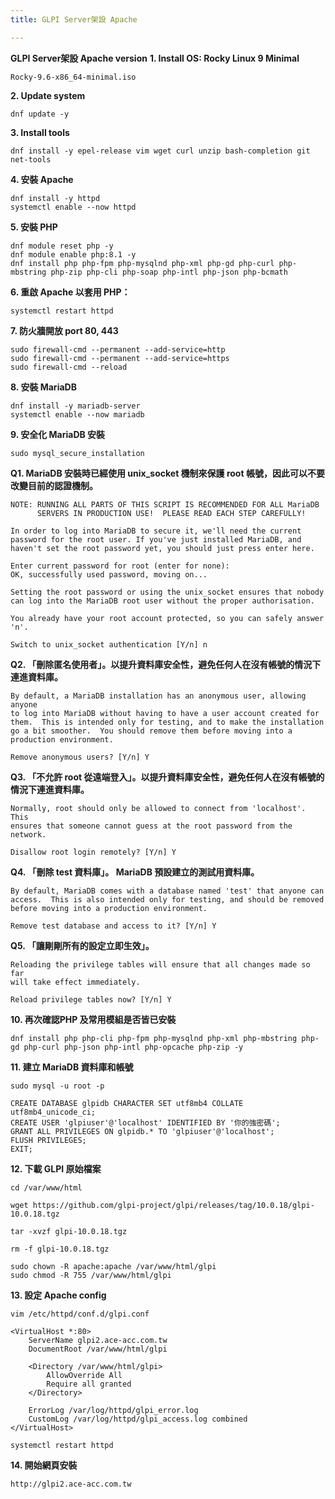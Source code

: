 ```yaml
---
title: GLPI Server架設 Apache

---
```


**GLPI Server架設 Apache version**
**1. Install OS: Rocky Linux 9 Minimal**
```
Rocky-9.6-x86_64-minimal.iso
```
**2. Update system**
```
dnf update -y
```
**3. Install tools**
```
dnf install -y epel-release vim wget curl unzip bash-completion git net-tools
```
**4. 安裝 Apache**
```
dnf install -y httpd
systemctl enable --now httpd
```
**5. 安裝 PHP**
```
dnf module reset php -y
dnf module enable php:8.1 -y
dnf install php php-fpm php-mysqlnd php-xml php-gd php-curl php-mbstring php-zip php-cli php-soap php-intl php-json php-bcmath
```
**6. 重啟 Apache 以套用 PHP：**
```
systemctl restart httpd
```
**7. 防火牆開放 port 80, 443**
```
sudo firewall-cmd --permanent --add-service=http
sudo firewall-cmd --permanent --add-service=https
sudo firewall-cmd --reload
```
**8. 安裝 MariaDB**
```
dnf install -y mariadb-server
systemctl enable --now mariadb
```
**9. 安全化 MariaDB 安裝**
```
sudo mysql_secure_installation
```
**Q1. MariaDB 安裝時已經使用 unix_socket 機制來保護 root 帳號，因此可以不要改變目前的認證機制。**
```
NOTE: RUNNING ALL PARTS OF THIS SCRIPT IS RECOMMENDED FOR ALL MariaDB
      SERVERS IN PRODUCTION USE!  PLEASE READ EACH STEP CAREFULLY!

In order to log into MariaDB to secure it, we'll need the current
password for the root user. If you've just installed MariaDB, and
haven't set the root password yet, you should just press enter here.

Enter current password for root (enter for none):
OK, successfully used password, moving on...

Setting the root password or using the unix_socket ensures that nobody
can log into the MariaDB root user without the proper authorisation.

You already have your root account protected, so you can safely answer 'n'.

Switch to unix_socket authentication [Y/n] n
```
**Q2. 「刪除匿名使用者」。以提升資料庫安全性，避免任何人在沒有帳號的情況下連進資料庫。**
```
By default, a MariaDB installation has an anonymous user, allowing anyone
to log into MariaDB without having to have a user account created for
them.  This is intended only for testing, and to make the installation
go a bit smoother.  You should remove them before moving into a
production environment.

Remove anonymous users? [Y/n] Y
```
**Q3. 「不允許 root 從遠端登入」。以提升資料庫安全性，避免任何人在沒有帳號的情況下連進資料庫。**
```
Normally, root should only be allowed to connect from 'localhost'.  This
ensures that someone cannot guess at the root password from the network.

Disallow root login remotely? [Y/n] Y
```
**Q4. 「刪除 test 資料庫」。 MariaDB 預設建立的測試用資料庫。**
```
By default, MariaDB comes with a database named 'test' that anyone can
access.  This is also intended only for testing, and should be removed
before moving into a production environment.

Remove test database and access to it? [Y/n] Y
```
**Q5. 「讓剛剛所有的設定立即生效」。**
```
Reloading the privilege tables will ensure that all changes made so far
will take effect immediately.

Reload privilege tables now? [Y/n] Y
```
**10. 再次確認PHP 及常用模組是否皆已安裝**
```
dnf install php php-cli php-fpm php-mysqlnd php-xml php-mbstring php-gd php-curl php-json php-intl php-opcache php-zip -y
```
**11. 建立 MariaDB 資料庫和帳號**
```
sudo mysql -u root -p
```
```
CREATE DATABASE glpidb CHARACTER SET utf8mb4 COLLATE utf8mb4_unicode_ci;
CREATE USER 'glpiuser'@'localhost' IDENTIFIED BY '你的強密碼';
GRANT ALL PRIVILEGES ON glpidb.* TO 'glpiuser'@'localhost';
FLUSH PRIVILEGES;
EXIT;
```
**12. 下載 GLPI 原始檔案**
```
cd /var/www/html
```
```
wget https://github.com/glpi-project/glpi/releases/tag/10.0.18/glpi-10.0.18.tgz
```
```
tar -xvzf glpi-10.0.18.tgz
```
```
rm -f glpi-10.0.18.tgz
```
```
sudo chown -R apache:apache /var/www/html/glpi
sudo chmod -R 755 /var/www/html/glpi
```
**13. 設定 Apache config**
```
vim /etc/httpd/conf.d/glpi.conf
```
```
<VirtualHost *:80>
    ServerName glpi2.ace-acc.com.tw
    DocumentRoot /var/www/html/glpi

    <Directory /var/www/html/glpi>
        AllowOverride All
        Require all granted
    </Directory>

    ErrorLog /var/log/httpd/glpi_error.log
    CustomLog /var/log/httpd/glpi_access.log combined
</VirtualHost>
```
```
systemctl restart httpd
```
**14. 開始網頁安裝**
```
http://glpi2.ace-acc.com.tw
```
